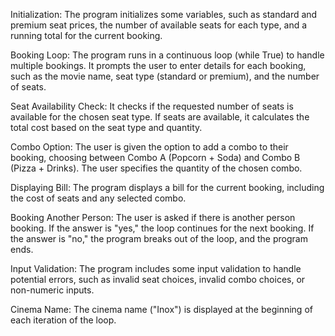 Initialization: The program initializes some variables, such as standard and premium seat prices, the number of available seats for each type, and a running total for the current booking.

Booking Loop: The program runs in a continuous loop (while True) to handle multiple bookings. It prompts the user to enter details for each booking, such as the movie name, seat type (standard or premium), and the number of seats.

Seat Availability Check: It checks if the requested number of seats is available for the chosen seat type. If seats are available, it calculates the total cost based on the seat type and quantity.

Combo Option: The user is given the option to add a combo to their booking, choosing between Combo A (Popcorn + Soda) and Combo B (Pizza + Drinks). The user specifies the quantity of the chosen combo.

Displaying Bill: The program displays a bill for the current booking, including the cost of seats and any selected combo.

Booking Another Person: The user is asked if there is another person booking. If the answer is "yes," the loop continues for the next booking. If the answer is "no," the program breaks out of the loop, and the program ends.

Input Validation: The program includes some input validation to handle potential errors, such as invalid seat choices, invalid combo choices, or non-numeric inputs.

Cinema Name: The cinema name ("Inox") is displayed at the beginning of each iteration of the loop.
